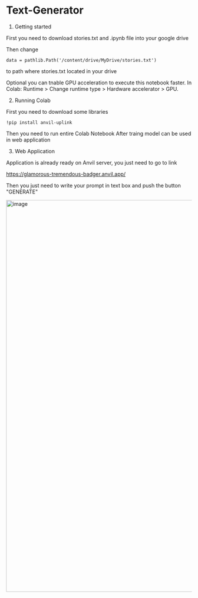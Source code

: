 # Text-Generator

1. Getting started

First you need to download stories.txt and .ipynb file into your google drive

Then change
```
data = pathlib.Path('/content/drive/MyDrive/stories.txt') 
```
to path where stories.txt located in your drive

Optional you can tnable GPU acceleration to execute this notebook faster. 
In Colab: Runtime > Change runtime type > Hardware accelerator > GPU.

2. Running Colab

First you need to download some libraries

```
!pip install anvil-uplink
```

Then you need to run entire Colab Notebook
After traing model can be used in web application

3. Web Application

Application is already ready on Anvil server, you just need to go to link

https://glamorous-tremendous-badger.anvil.app/

Then you just need to write your prompt in text box and push the button "GENERATE"

<img width="1063" alt="image" src="https://github.com/MaryGlad/Text-Generator/assets/91690705/e2379874-3ab6-4479-b61a-af3fa5a23a4d">

